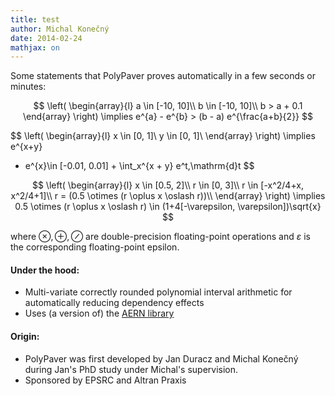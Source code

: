 ```yaml
---
title: test
author: Michal Konečný
date: 2014-02-24
mathjax: on
---
```


Some statements that PolyPaver proves automatically in a few seconds or minutes:

$$
\left(
\begin{array}{l}
a \in [-10, 10]\\
b \in [-10, 10]\\
b > a + 0.1
\end{array}
\right)
\implies
e^{a} - e^{b} > (b - a) e^{\frac{a+b}{2}}
$$

$$
\left(
\begin{array}{l}
x \in [0, 1]\\
y \in [0, 1]\\
\end{array}
\right)
\implies
e^{x+y}
 - e^{x}\in
    [-0.01, 0.01] +
    \int_x^{x + y} e^t\,\mathrm{d}t
$$ 

$$
\left(
\begin{array}{l}
x \in [0.5, 2]\\
r \in [0, 3]\\
r \in [-x^2/4+x, x^2/4+1]\\
r = (0.5 \otimes (r \oplus x \oslash r))\\
\end{array}
\right)
\implies
0.5 \otimes (r \oplus x \oslash r) \in (1+4[-\varepsilon, \varepsilon])\sqrt{x}
$$

where $\otimes, \oplus, \oslash$ are double-precision floating-point operations
and $\varepsilon$ is the corresponding floating-point epsilon. 

#### Under the hood:

  * Multi-variate correctly rounded polynomial interval arithmetic for automatically reducing dependency effects
  * Uses (a version of) the [AERN library](https://code.google.com/p/aern/)
  
#### Origin:

  * PolyPaver was first developed by Jan Duracz and Michal Konečný during Jan's PhD study under Michal's supervision.
  * Sponsored by EPSRC and Altran Praxis 



